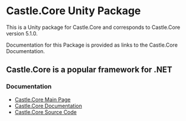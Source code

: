 # Castle.Core Unity Package

This is a Unity package for Castle.Core and corresponds to Castle.Core version 5.1.0.

Documentation for this Package is provided as links to the Castle.Core Documentation.

## Castle.Core is a popular framework for .NET

### Documentation

* [Castle.Core Main Page](http://www.castleproject.org/)
* [Castle.Core Documentation](https://github.com/castleproject/Core/blob/master/docs/README.md)
* [Castle.Core Source Code](https://github.com/castleproject/Core)
